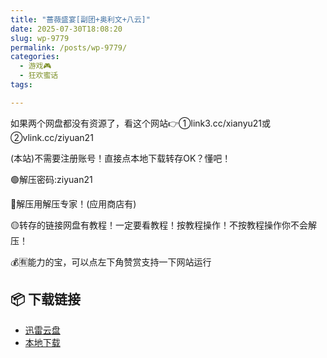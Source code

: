 ```yaml
---
title: "蔷薇盛宴[副团+奥利文+八云]"
date: 2025-07-30T18:08:20
slug: wp-9779
permalink: /posts/wp-9779/
categories:
  - 游戏🎮
  - 狂欢蜜话
tags:

---
```


如果两个网盘都没有资源了，看这个网站👉①link3.cc/xianyu21或②vlink.cc/ziyuan21

(本站)不需要注册账号！直接点本地下载转存OK？懂吧！

🟢解压密码:ziyuan21

🔵解压用解压专家！(应用商店有)

🟡转存的链接网盘有教程！一定要看教程！按教程操作！不按教程操作你不会解压！

💰🈶能力的宝，可以点左下角赞赏支持一下网站运行

## 📦 下载链接
- [迅雷云盘](https://blziyuan21.com/pay-download/9779?key=406cfb6995&down_id=0)
- [本地下载](https://blziyuan21.com/pay-download/9779?key=406cfb6995&down_id=1)


